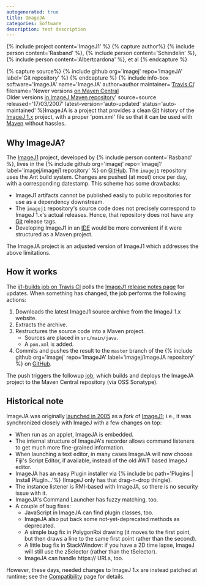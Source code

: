 ```yaml
---
autogenerated: true
title: ImageJA
categories: Software
description: test description
---
```


{% include project content='ImageJ1' %}
{% capture author%}
{% include person content='Rasband' %}, {% include person content='Schindelin' %}, {% include person content='Albertcardona' %}, et al
{% endcapture %}

{% capture source%}
{% include github org='imagej' repo='ImageJA' label='Git repository' %}
{% endcapture %}
{% include info-box software='ImageJA' name='ImageJA' author=author maintainer='[Travis CI](/develop/travis)' filename='Newer versions [on Maven Central](http://search.maven.org/#search%7Cgav%7C1%7Cg%3A%22net.imagej%22%20AND%20a%3A%22ij%22)  
Older versions [in ImageJ Maven repository](http://maven.imagej.net/content/repositories/releases/net/imagej/ij/)' source=source released='17/03/2007' latest-version='auto-updated' status='auto-maintained' %}ImageJA is a project that provides a clean [Git](Git) history of the [ImageJ 1.x](/software/imagej1) project, with a proper 'pom.xml' file so that it can be used with [Maven](/develop/maven) without hassles.

Why ImageJA?
------------

The [ImageJ1](/software/imagej1) project, developed by {% include person content='Rasband' %}, lives in the {% include github org='imagej' repo='imagej1' label='imagej/imagej1 repository' %} on [GitHub](/develop/github). The `imagej1` repository uses the Ant build system. Changes are pushed (at most) once per day, with a corresponding datestamp. This scheme has some drawbacks:

-   ImageJ1 artifacts cannot be published easily to public repositories for use as a dependency downstream.
-   The `imagej1` repository's source code does not precisely correspond to ImageJ 1.x's actual releases. Hence, that repository does not have any [Git](Git) release tags.
-   Developing ImageJ1 in an [IDE](/develop/ides) would be more convenient if it were structured as a Maven project.

The ImageJA project is an adjusted version of ImageJ1 which addresses the above limitations.

How it works
------------

The [ij1-builds job on Travis CI](https://travis-ci.com/imagej/ij1-builds) polls the [ImageJ1 release notes page](https://wsr.imagej.net/notes.html) for updates. When something has changed, the job performs the following actions:

1.  Downloads the latest ImageJ1 source archive from the ImageJ 1.x website.
2.  Extracts the archive.
3.  Restructures the source code into a Maven project.
    -   Sources are placed in `src/main/java`.
    -   A `pom.xml` is added.
4.  Commits and pushes the result to the `master` branch of the {% include github org='imagej' repo='ImageJA' label='imagej/ImageJA repository' %} on [GitHub](/develop/github).

The push triggers the followup [job](https://travis-ci.org/imagej/ImageJA), which builds and deploys the ImageJA project to the Maven Central repository (via OSS Sonatype).

Historical note
---------------

ImageJA was originally [launched in 2005](https://list.nih.gov/cgi-bin/wa.exe?A2=IMAGEJ;cd841de0.0510) as a *fork* of [ImageJ1](/software/imagej1); i.e., it was synchronized closely with ImageJ with a few changes on top:

-   When run as an applet, ImageJA is embedded.
-   The internal structure of ImageJA's recorder allows command listeners to get much more fine-grained information.
-   When launching a text editor, in many cases ImageJA will now choose Fiji's Script Editor, if available, instead of the old AWT based ImageJ editor.
-   ImageJA has an easy Plugin installer via {% include bc path='Plugins | Install PlugIn...'%} (ImageJ only has that drag-n-drop thingie).
-   The instance listener is RMI-based with ImageJA, so there is no security issue with it.
-   ImageJA's Command Launcher has fuzzy matching, too.
-   A couple of bug fixes:
    -   JavaScript in ImageJA can find plugin classes, too.
    -   ImageJA also put back some not-yet-deprecated methods as deprecated.
    -   A simple bug fix in PolygonRoi drawing (it moves to the first point, but then draws a line to the same first point rather than the second).
    -   A little bug fix in StackWindow: if you have a 2D time lapse, ImageJ will still use the zSelector (rather than the tSelector).
    -   ImageJA can handle https:// URLs, too.

However, these days, needed changes to ImageJ 1.x are instead patched at runtime; see the [Compatibility](Compatibility) page for details.


